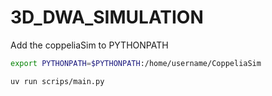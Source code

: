 # 3D_DWA_SIMULATION

Add the coppeliaSim to PYTHONPATH
```bash
export PYTHONPATH=$PYTHONPATH:/home/username/CoppeliaSim
```

```bash
uv run scrips/main.py
```